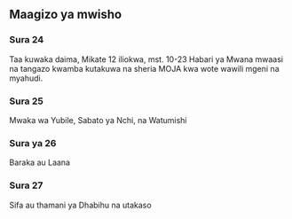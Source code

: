 ## Maagizo ya mwisho

### Sura 24

Taa kuwaka daima, Mikate 12 iliokwa, mst. 10-23 Habari ya Mwana mwaasi na tangazo kwamba kutakuwa na sheria MOJA kwa wote wawili mgeni na myahudi.

### Sura 25

Mwaka wa Yubile, Sabato ya Nchi, na Watumishi

### Sura ya 26

Baraka au Laana

### Sura 27

Sifa au thamani ya Dhabihu na utakaso
